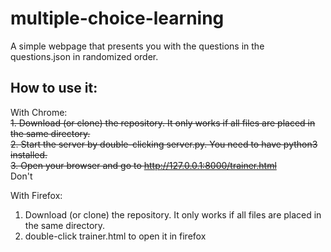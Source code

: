 # multiple-choice-learning

A simple webpage that presents you with the questions in the questions.json in randomized order.

## How to use it:
With Chrome:\
~~1. Download (or clone) the repository. It only works if all files are placed in the same directory.~~\
~~2. Start the server by double-clicking server.py. You need to have python3 installed.~~\
~~3. Open your browser and go to http://127.0.0.1:8000/trainer.html~~ \
Don't

With Firefox:
1. Download (or clone) the repository. It only works if all files are placed in the same directory.
2. double-click trainer.html to open it in firefox
